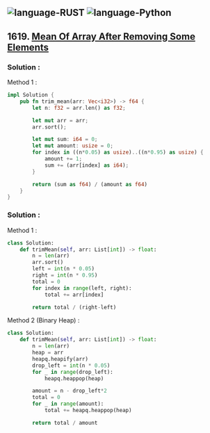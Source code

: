 ![language-RUST](https://img.shields.io/badge/%20-RUST-8d4004?style=for-the-badge&logo=RUST)
![language-Python](https://img.shields.io/badge/%20-Python-ffd43b?style=for-the-badge&logo=PYTHON)
---

## 1619. [Mean Of Array After Removing Some Elements](https://leetcode.com/problems/mean-of-array-after-removing-some-elements)

### Solution :

Method 1 :
```rust
impl Solution {
    pub fn trim_mean(arr: Vec<i32>) -> f64 {
        let n: f32 = arr.len() as f32;

        let mut arr = arr;
        arr.sort();

        let mut sum: i64 = 0;
        let mut amount: usize = 0;
        for index in ((n*0.05) as usize)..((n*0.95) as usize) {
            amount += 1;
            sum += (arr[index] as i64);
        }

        return (sum as f64) / (amount as f64)
    }
}
```

### Solution :

Method 1 :
```python
class Solution:
    def trimMean(self, arr: List[int]) -> float:
        n = len(arr)
        arr.sort()
        left = int(n * 0.05)
        right = int(n * 0.95)
        total = 0
        for index in range(left, right):
            total += arr[index]

        return total / (right-left)
```

Method 2 (Binary Heap) :
```python
class Solution:
    def trimMean(self, arr: List[int]) -> float:
        n = len(arr)
        heap = arr
        heapq.heapify(arr)
        drop_left = int(n * 0.05)
        for _ in range(drop_left):
            heapq.heappop(heap)

        amount = n - drop_left*2
        total = 0
        for _ in range(amount):
            total += heapq.heappop(heap)

        return total / amount
```
